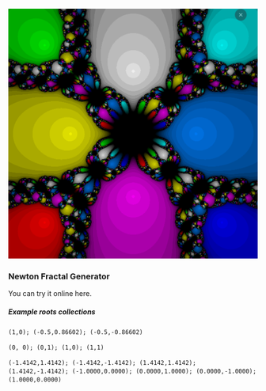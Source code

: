![Alt text](images/example.png)

### Newton Fractal Generator 
You can try it online here.

##### Example roots collections
`(1,0); (-0.5,0.86602); (-0.5,-0.86602)`

`(0, 0); (0,1); (1,0); (1,1)`

`(-1.4142,1.4142); (-1.4142,-1.4142); (1.4142,1.4142); (1.4142,-1.4142); (-1.0000,0.0000); (0.0000,1.0000); (0.0000,-1.0000); (1.0000,0.0000)`
